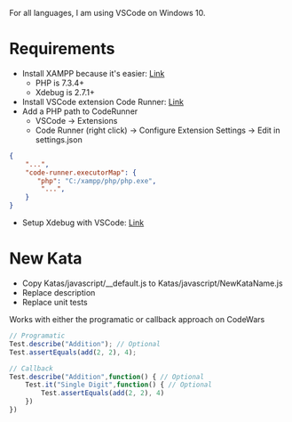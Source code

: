 For all languages, I am using VSCode on Windows 10.

# Requirements

* Install XAMPP because it's easier: [Link](https://www.apachefriends.org/index.html)
  * PHP is 7.3.4+
  * Xdebug is 2.7.1+
* Install VSCode extension Code Runner: [Link](https://marketplace.visualstudio.com/items?itemName=formulahendry.code-runner)
* Add a PHP path to CodeRunner
  * VSCode -> Extensions
  * Code Runner (right click) -> Configure Extension Settings -> Edit in settings.json
```json
{
    "...",
    "code-runner.executorMap": {
       "php": "C:/xampp/php/php.exe",
        "...",
    }    
}
```
* Setup Xdebug with VSCode: [Link](https://www.codewall.co.uk/debug-php-in-vscode-with-xdebug/)

# New Kata

* Copy Katas/javascript/__default.js to Katas/javascript/NewKataName.js
* Replace description
* Replace unit tests

Works with either the programatic or callback approach on CodeWars
```js
// Programatic
Test.describe("Addition"); // Optional
Test.assertEquals(add(2, 2), 4);

// Callback
Test.describe("Addition",function() { // Optional
    Test.it("Single Digit",function() { // Optional
        Test.assertEquals(add(2, 2), 4)
    })
})
```